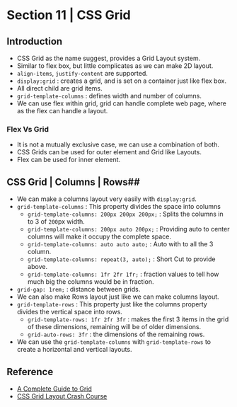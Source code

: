 # Section 11 | CSS Grid #

## Introduction ##

* CSS Grid as the name suggest, provides a Grid Layout system.
* Similar to flex box, but little complicates as we can make 2D layout.
* `align-items`, `justify-content` are supported.
* `display:grid` : creates a grid, and is set on a container just like flex box.
* All direct child are grid items.
* `grid-template-columns` : defines width and number of columns.
* We can use flex within grid, grid can handle complete web page, where as the flex can handle a layout.

### Flex Vs Grid ###
* It is not a mutually exclusive case, we can use a combination of both.
* CSS Grids can be used for outer element and Grid like Layouts.
* Flex can be used for inner element.


## CSS Grid | Columns | Rows##
* We can make a columns layout very easily with `display:grid`.
* `grid-template-columns` : This property divides the space into columns
    - `grid-template-columns: 200px 200px 200px;` : Splits the columns in to 3 of `200`px width.
    - `grid-template-columns: 200px auto 200px;` : Providing auto to center columns will make it occupy the complete space.
    - `grid-template-columns: auto auto auto;` : Auto with to all the 3 column.
    - `grid-template-columns: repeat(3, auto);` : Short Cut to provide above.
    - `grid-template-columns: 1fr 2fr 1fr;` : fraction values to tell how much big the columns would be in fraction.
* `grid-gap: 1rem;` : distance between grids.
* We can also make Rows layout just like we can make columns layout.
* `grid-template-rows` : This property just like the columns property divides the vertical space into rows.
    - `grid-template-rows: 1fr 2fr 3fr` : makes the first 3 items in the grid of these dimensions, remaining will be of older dimensions.
    - `grid-auto-rows: 3fr` : the dimensions of the remaining rows.
* We can use the `grid-template-columns` with `grid-template-rows` to create a horizontal and vertical layouts.


## Reference ##
* [ A Complete Guide to Grid ](https://css-tricks.com/snippets/css/complete-guide-grid/)
* [CSS Grid Layout Crash Course ](https://www.youtube.com/watch?v=jV8B24rSN5o)
